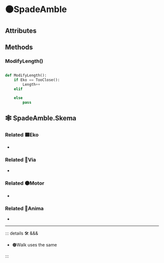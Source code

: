 # 🟠<motor>SpadeAmble</motor>

## Attributes

## Methods

### ModifyLength()

```py

def ModifyLength():
    if Eko == TooClose():
        Length++
    elif

    else 
        pass


```

## 🕸 SpadeAmble.Skema

### Related 🟩<ekos>Eko</ekos>

-

### Related 🔻<via>Via</via>

-

### Related 🟠<motor>Motor</motor>

-

### Related 💜<anima>Anima</anima>

-

---

<!-- =================================================== -->
<!-- =================================================== -->
<!-- =================================================== -->
<!-- =================================================== -->
<!-- =================================================== -->
::: details 🛠 <dev>&&&</dev>

- 🟠<motor>Walk</motor> uses the same

:::
